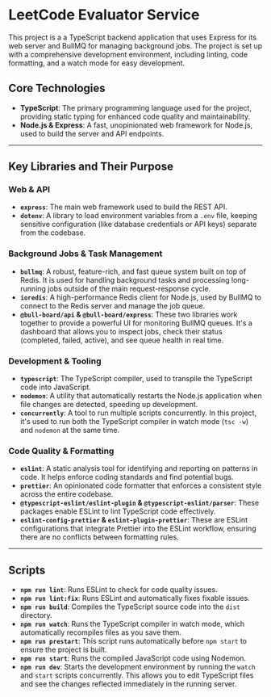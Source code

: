 # LeetCode Evaluator Service

This project is a a TypeScript backend application that uses Express for its web server and BullMQ for managing background jobs. The project is set up with a comprehensive development environment, including linting, code formatting, and a watch mode for easy development.

## Core Technologies

* **TypeScript**: The primary programming language used for the project, providing static typing for enhanced code quality and maintainability.
* **Node.js & Express**: A fast, unopinionated web framework for Node.js, used to build the server and API endpoints.

---

## Key Libraries and Their Purpose

### Web & API

* **`express`**: The main web framework used to build the REST API.
* **`dotenv`**: A library to load environment variables from a `.env` file, keeping sensitive configuration (like database credentials or API keys) separate from the codebase.

### Background Jobs & Task Management

* **`bullmq`**: A robust, feature-rich, and fast queue system built on top of Redis. It is used for handling background tasks and processing long-running jobs outside of the main request-response cycle.
* **`ioredis`**: A high-performance Redis client for Node.js, used by BullMQ to connect to the Redis server and manage the job queue.
* **`@bull-board/api` & `@bull-board/express`**: These two libraries work together to provide a powerful UI for monitoring BullMQ queues. It's a dashboard that allows you to inspect jobs, check their status (completed, failed, active), and see queue health in real time.

### Development & Tooling

* **`typescript`**: The TypeScript compiler, used to transpile the TypeScript code into JavaScript.
* **`nodemon`**: A utility that automatically restarts the Node.js application when file changes are detected, speeding up development.
* **`concurrently`**: A tool to run multiple scripts concurrently. In this project, it's used to run both the TypeScript compiler in watch mode (`tsc -w`) and `nodemon` at the same time.

### Code Quality & Formatting

* **`eslint`**: A static analysis tool for identifying and reporting on patterns in code. It helps enforce coding standards and find potential bugs.
* **`prettier`**: An opinionated code formatter that enforces a consistent style across the entire codebase.
* **`@typescript-eslint/eslint-plugin` & `@typescript-eslint/parser`**: These packages enable ESLint to lint TypeScript code effectively.
* **`eslint-config-prettier` & `eslint-plugin-prettier`**: These are ESLint configurations that integrate Prettier into the ESLint workflow, ensuring there are no conflicts between formatting rules.

---

## Scripts

* **`npm run lint`**: Runs ESLint to check for code quality issues.
* **`npm run lint:fix`**: Runs ESLint and automatically fixes fixable issues.
* **`npm run build`**: Compiles the TypeScript source code into the `dist` directory.
* **`npm run watch`**: Runs the TypeScript compiler in watch mode, which automatically recompiles files as you save them.
* **`npm run prestart`**: This script runs automatically before `npm start` to ensure the project is built.
* **`npm run start`**: Runs the compiled JavaScript code using Nodemon.
* **`npm run dev`**: Starts the development environment by running the `watch` and `start` scripts concurrently. This allows you to edit TypeScript files and see the changes reflected immediately in the running server.